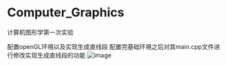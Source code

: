 # Computer_Graphics
计算机图形学第一次实验

配置openGL环境以及实现生成直线段
配置完基础环境之后对其main.cpp文件进行修改实现生成直线段的功能
![image](艾祖康_20201050311/img/1.bmp)
